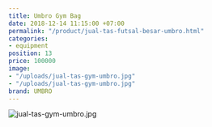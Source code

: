 ```yaml
---
title: Umbro Gym Bag
date: 2018-12-14 11:15:00 +07:00
permalink: "/product/jual-tas-futsal-besar-umbro.html"
categories:
- equipment
position: 13
price: 100000
image:
- "/uploads/jual-tas-gym-umbro.jpg"
- "/uploads/jual-tas-gym-umbro.jpg"
brand: UMBRO
---
```


![jual-tas-gym-umbro.jpg](/uploads/jual-tas-gym-umbro.jpg)
